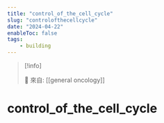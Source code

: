 ```yaml
---
title: "control_of_the_cell_cycle"
slug: "controlofthecellcycle"
date: "2024-04-22"
enableToc: false
tags:
    - building
---
```


> [!info]
>
> 🌱 來自: [[general oncology]]

# control_of_the_cell_cycle


